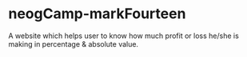 # neogCamp-markFourteen
 A website which helps user to know how much profit or loss he/she is making in percentage & absolute value.
